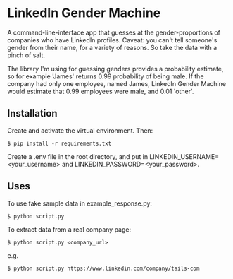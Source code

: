 # LinkedIn Gender Machine

A command-line-interface app that guesses at the gender-proportions of companies who have LinkedIn profiles. Caveat: you can't tell someone's gender from their name, for a variety of reasons. So take the data with a pinch of salt.

The library I'm using for guessing genders provides a probability estimate, so for example 'James' returns 0.99 probability of being male. If the company had only one employee, named James, LinkedIn Gender Machine would estimate that 0.99 employees were male, and 0.01 'other'.

## Installation

Create and activate the virtual environment. Then:

```
$ pip install -r requirements.txt
```

Create a .env file in the root directory, and put in LINKEDIN_USERNAME=<your_username> and LINKEDIN_PASSWORD=<your_password>.

## Uses

To use fake sample data in example_response.py:
```
$ python script.py
```

To extract data from a real company page:
```
$ python script.py <company_url>
```
e.g.

```
$ python script.py https://www.linkedin.com/company/tails-com
```


